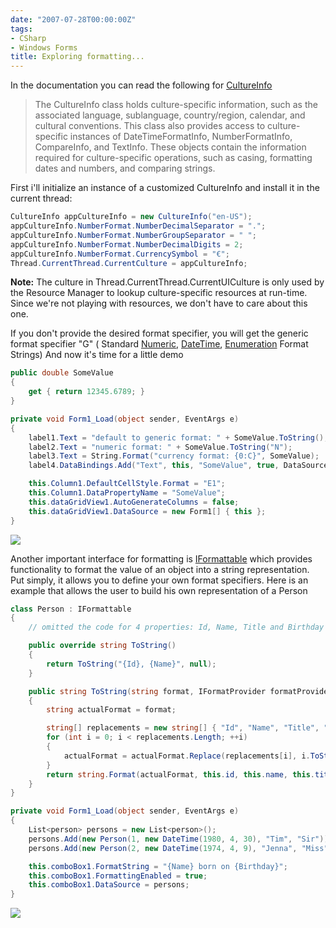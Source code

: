 ```yaml
---
date: "2007-07-28T00:00:00Z"
tags:
- CSharp
- Windows Forms
title: Exploring formatting...
---
```

In the documentation you can read the following for [CultureInfo](http://msdn2.microsoft.com/en-us/library/system.globalization.cultureinfo.aspx)

> <div>
>   The CultureInfo class holds culture-specific information, such as the associated language, sublanguage, country/region, calendar, and cultural conventions. This class also provides access to culture-specific instances of DateTimeFormatInfo, NumberFormatInfo, CompareInfo, and TextInfo. These objects contain the information required for culture-specific operations, such as casing, formatting dates and numbers, and comparing strings.
> </div>

First i'll initialize an instance of a customized CultureInfo and install it in the current thread:

```csharp
CultureInfo appCultureInfo = new CultureInfo("en-US");
appCultureInfo.NumberFormat.NumberDecimalSeparator = ".";
appCultureInfo.NumberFormat.NumberGroupSeparator = " ";
appCultureInfo.NumberFormat.NumberDecimalDigits = 2;
appCultureInfo.NumberFormat.CurrencySymbol = "€";
Thread.CurrentThread.CurrentCulture = appCultureInfo;
```

**Note:** The culture in Thread.CurrentThread.CurrentUICulture is only used by the Resource Manager to lookup culture-specific resources at run-time. Since we're not playing with resources, we don't have to care about this one.

If you don't provide the desired format specifier, you will get the generic format specifier "G" ( Standard [Numeric](http://msdn2.microsoft.com/en-us/library/dwhawy9k(VS.71).aspx), [DateTime](http://msdn2.microsoft.com/en-us/library/az4se3k1(VS.71).aspx), [Enumeration](http://msdn2.microsoft.com/en-us/library/c3s1ez6e(VS.71).aspx) Format Strings) And now it's time for a little demo

```csharp
public double SomeValue
{
	get { return 12345.6789; }
}

private void Form1_Load(object sender, EventArgs e)
{
	label1.Text = "default to generic format: " + SomeValue.ToString();
	label2.Text = "numeric format: " + SomeValue.ToString("N");
	label3.Text = String.Format("currency format: {0:C}", SomeValue);
	label4.DataBindings.Add("Text", this, "SomeValue", true, DataSourceUpdateMode.Never, string.Empty, "P");

	this.Column1.DefaultCellStyle.Format = "E1";
	this.Column1.DataPropertyName = "SomeValue";
	this.dataGridView1.AutoGenerateColumns = false;
	this.dataGridView1.DataSource = new Form1[] { this };
}
```
  

  
![](http://www.timvw.be/wp-content/images/formatting-01.gif)

Another important interface for formatting is [IFormattable](http://msdn2.microsoft.com/en-us/library/system.IFormattable.aspx) which provides functionality to format the value of an object into a string representation. Put simply, it allows you to define your own format specifiers. Here is an example that allows the user to build his own representation of a Person

```csharp
class Person : IFormattable
{
	// omitted the code for 4 properties: Id, Name, Title and Birthday

	public override string ToString()
	{
		return ToString("{Id}, {Name}", null);
	}

	public string ToString(string format, IFormatProvider formatProvider)
	{
		string actualFormat = format;

		string[] replacements = new string[] { "Id", "Name", "Title", "Birthday" };
		for (int i = 0; i < replacements.Length; ++i) 
		{ 
			actualFormat = actualFormat.Replace(replacements[i], i.ToString()); 
		} 
		return string.Format(actualFormat, this.id, this.name, this.title, this.birthday); 
	} 
} 

private void Form1_Load(object sender, EventArgs e) 
{ 
	List<person> persons = new List<person>();
	persons.Add(new Person(1, new DateTime(1980, 4, 30), "Tim", "Sir"));
	persons.Add(new Person(2, new DateTime(1974, 4, 9), "Jenna", "Miss"));

	this.comboBox1.FormatString = "{Name} born on {Birthday}";
	this.comboBox1.FormattingEnabled = true;
	this.comboBox1.DataSource = persons;
}
```
  
![](http://www.timvw.be/wp-content/images/formatting-02.gif)
